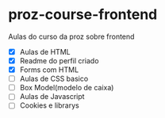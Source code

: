 # proz-course-frontend
Aulas do curso da proz sobre frontend
- [x] Aulas de HTML
- [x] Readme do perfil criado
- [x] Forms com HTML
- [ ] Aulas de CSS basico
- [ ] Box Model(modelo de caixa)
- [ ] Aulas de Javascript
- [ ] Cookies e librarys
